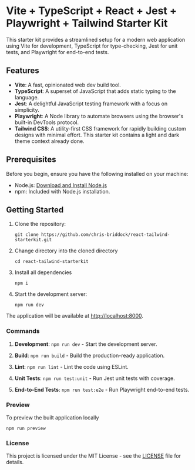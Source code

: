 # Vite + TypeScript + React + Jest + Playwright + Tailwind Starter Kit

This starter kit provides a streamlined setup for a modern web application using Vite for development, TypeScript for type-checking, Jest for unit tests, and Playwright for end-to-end tests.

## Features

- **Vite**: A fast, opinionated web dev build tool.
- **TypeScript**: A superset of JavaScript that adds static typing to the language.
- **Jest**: A delightful JavaScript testing framework with a focus on simplicity.
- **Playwright**: A Node library to automate browsers using the browser's built-in DevTools protocol.
- **Tailwind CSS**: A utility-first CSS framework for rapidly building custom designs with minimal effort. This starter kit contains a light and dark theme context already done.

## Prerequisites

Before you begin, ensure you have the following installed on your machine:

- Node.js: [Download and Install Node.js](https://nodejs.org/)
- npm: Included with Node.js installation.

## Getting Started

1. Clone the repository:

   ```code
   git clone https://github.com/chris-briddock/react-tailwind-starterkit.git 
   ```

2. Change directory into the cloned directory

    ``` code
    cd react-tailwind-starterkit
    ```

3. Install all dependencies

    ``` code
    npm i  
    ```

4. Start the development server:

    ``` code
    npm run dev  
    ```

The application will be available at [http://localhost:8000](http://localhost:8000).

### Commands

1. **Development**: `npm run dev` - Start the development server.

2. **Build**: `npm run build` - Build the production-ready application.

3. **Lint**: `npm run lint` - Lint the code using ESLint.

4. **Unit Tests**: `npm run test:unit` - Run Jest unit tests with coverage.

5. **End-to-End Tests**: `npm run test:e2e` - Run Playwright end-to-end tests.

### Preview

To preview the built application locally

``` code
npm run preview
```

### License


This project is licensed under the MIT License - see the [LICENSE](LICENSE) file for details.
